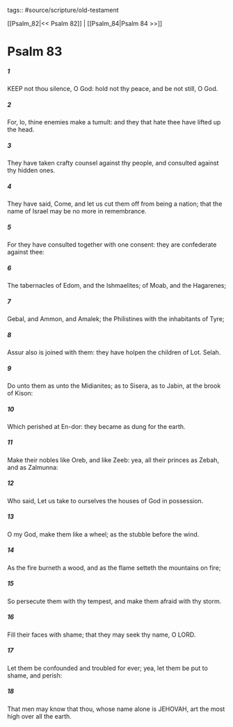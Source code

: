 tags:: #source/scripture/old-testament

[[Psalm_82|<< Psalm 82]] | [[Psalm_84|Psalm 84 >>]]

# Psalm 83

##### 1

KEEP not thou silence, O God: hold not thy peace, and be not still, O God.

##### 2

For, lo, thine enemies make a tumult: and they that hate thee have lifted up the head.

##### 3

They have taken crafty counsel against thy people, and consulted against thy hidden ones.

##### 4

They have said, Come, and let us cut them off from being a nation; that the name of Israel may be no more in remembrance.

##### 5

For they have consulted together with one consent: they are confederate against thee:

##### 6

The tabernacles of Edom, and the Ishmaelites; of Moab, and the Hagarenes;

##### 7

Gebal, and Ammon, and Amalek; the Philistines with the inhabitants of Tyre;

##### 8

Assur also is joined with them: they have holpen the children of Lot. Selah.

##### 9

Do unto them as unto the Midianites; as to Sisera, as to Jabin, at the brook of Kison:

##### 10

Which perished at En-dor: they became as dung for the earth.

##### 11

Make their nobles like Oreb, and like Zeeb: yea, all their princes as Zebah, and as Zalmunna:

##### 12

Who said, Let us take to ourselves the houses of God in possession.

##### 13

O my God, make them like a wheel; as the stubble before the wind.

##### 14

As the fire burneth a wood, and as the flame setteth the mountains on fire;

##### 15

So persecute them with thy tempest, and make them afraid with thy storm.

##### 16

Fill their faces with shame; that they may seek thy name, O LORD.

##### 17

Let them be confounded and troubled for ever; yea, let them be put to shame, and perish:

##### 18

That men may know that thou, whose name alone is JEHOVAH, art the most high over all the earth.
